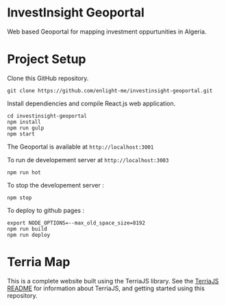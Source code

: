 # InvestInsight Geoportal
Web based Geoportal for mapping investment oppurtunities in Algeria.

Project Setup
============

Clone this GitHub repository. 
``` 
git clone https://github.com/enlight-me/investinsight-geoportal.git
```

Install dependiencies and compile React.js web application.

```
cd investinsight-geoportal
npm install
npm run gulp
npm start
```
The Geoportal is available at ```http://localhost:3001```

To run de developement server at ```http://localhost:3003```
```
npm run hot
```

To stop the developement server :
```
npm stop
```

To deploy to github pages :
```
export NODE_OPTIONS=--max_old_space_size=8192
npm run build
npm run deploy
```

Terria Map
==========

This is a complete website built using the TerriaJS library. See the [TerriaJS README](https://github.com/TerriaJS/TerriaJS) for information about TerriaJS, and getting started using this repository.

